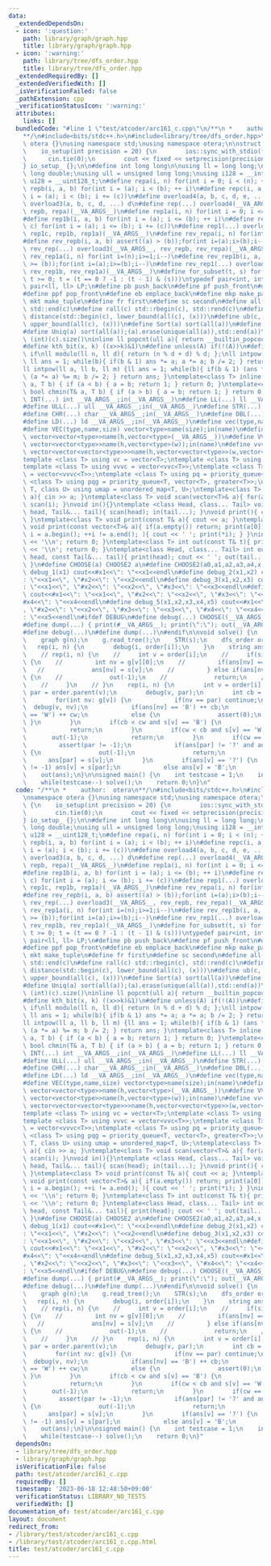 ```yaml
---
data:
  _extendedDependsOn:
  - icon: ':question:'
    path: library/graph/graph.hpp
    title: library/graph/graph.hpp
  - icon: ':warning:'
    path: library/tree/dfs_order.hpp
    title: library/tree/dfs_order.hpp
  _extendedRequiredBy: []
  _extendedVerifiedWith: []
  _isVerificationFailed: false
  _pathExtension: cpp
  _verificationStatusIcon: ':warning:'
  attributes:
    links: []
  bundledCode: "#line 1 \"test/atcoder/arc161_c.cpp\"\n/**\n *    author:  otera\n\
    **/\n#include<bits/stdc++.h>\n#include<library/tree/dfs_order.hpp>\n\nnamespace\
    \ otera {}\nusing namespace std;\nusing namespace otera;\n\nstruct io_setup {\n\
    \    io_setup(int precision = 20) {\n        ios::sync_with_stdio(false);\n  \
    \      cin.tie(0);\n        cout << fixed << setprecision(precision);\n    }\n\
    } io_setup_ {};\n\n#define int long long\n\nusing ll = long long;\nusing ld =\
    \ long double;\nusing ull = unsigned long long;\nusing i128 = __int128_t;\nusing\
    \ u128 = __uint128_t;\n#define repa(i, n) for(int i = 0; i < (n); ++ i)\n#define\
    \ repb(i, a, b) for(int i = (a); i < (b); ++ i)\n#define repc(i, a, b, c) for(int\
    \ i = (a); i < (b); i += (c))\n#define overload4(a, b, c, d, e, ...) e\n#define\
    \ overload3(a, b, c, d, ...) d\n#define rep(...) overload4(__VA_ARGS__, repc,\
    \ repb, repa)(__VA_ARGS__)\n#define rep1a(i, n) for(int i = 0; i <= (n); ++ i)\n\
    #define rep1b(i, a, b) for(int i = (a); i <= (b); ++ i)\n#define rep1c(i, a, b,\
    \ c) for(int i = (a); i <= (b); i += (c))\n#define rep1(...) overload4(__VA_ARGS__,\
    \ rep1c, rep1b, rep1a)(__VA_ARGS__)\n#define rev_repa(i, n) for(int i=(n)-1;i>=0;i--)\n\
    #define rev_repb(i, a, b) assert((a) > (b));for(int i=(a);i>(b);i--)\n#define\
    \ rev_rep(...) overload3(__VA_ARGS__, rev_repb, rev_repa)(__VA_ARGS__)\n#define\
    \ rev_rep1a(i, n) for(int i=(n);i>=1;i--)\n#define rev_rep1b(i, a, b) assert((a)\
    \ >= (b));for(int i=(a);i>=(b);i--)\n#define rev_rep1(...) overload3(__VA_ARGS__,\
    \ rev_rep1b, rev_rep1a)(__VA_ARGS__)\n#define for_subset(t, s) for(ll t = (s);\
    \ t >= 0; t = (t == 0 ? -1 : (t - 1) & (s)))\ntypedef pair<int, int> P;\ntypedef\
    \ pair<ll, ll> LP;\n#define pb push_back\n#define pf push_front\n#define ppb pop_back\n\
    #define ppf pop_front\n#define eb emplace_back\n#define mkp make_pair\n#define\
    \ mkt make_tuple\n#define fr first\n#define sc second\n#define all(c) std::begin(c),\
    \ std::end(c)\n#define rall(c) std::rbegin(c), std::rend(c)\n#define lb(c, x)\
    \ distance(std::begin(c), lower_bound(all(c), (x)))\n#define ub(c, x) distance(std::begin(c),\
    \ upper_bound(all(c), (x)))\n#define Sort(a) sort(all(a))\n#define Rev(a) reverse(all(a))\n\
    #define Uniq(a) sort(all(a));(a).erase(unique(all(a)),std::end(a))\n#define si(c)\
    \ (int)(c).size()\ninline ll popcnt(ull a){ return __builtin_popcountll(a); }\n\
    #define kth_bit(x, k) ((x>>k)&1)\n#define unless(A) if(!(A))\n#define elif else\
    \ if\nll modulo(ll n, ll d){ return (n % d + d) % d; };\nll intpow(ll a, ll b){\
    \ ll ans = 1; while(b){ if(b & 1) ans *= a; a *= a; b /= 2; } return ans; }\n\
    ll intpow(ll a, ll b, ll m) {ll ans = 1; while(b){ if(b & 1) (ans *= a) %= m;\
    \ (a *= a) %= m; b /= 2; } return ans; }\ntemplate<class T> inline bool chmax(T&\
    \ a, T b) { if (a < b) { a = b; return 1; } return 0; }\ntemplate<class T> inline\
    \ bool chmin(T& a, T b) { if (a > b) { a = b; return 1; } return 0; }\n#define\
    \ INT(...) int __VA_ARGS__;in(__VA_ARGS__)\n#define LL(...) ll __VA_ARGS__;in(__VA_ARGS__)\n\
    #define ULL(...) ull __VA_ARGS__;in(__VA_ARGS__)\n#define STR(...) string __VA_ARGS__;in(__VA_ARGS__)\n\
    #define CHR(...) char __VA_ARGS__;in(__VA_ARGS__)\n#define DBL(...) double __VA_ARGS__;in(__VA_ARGS__)\n\
    #define LD(...) ld __VA_ARGS__;in(__VA_ARGS__)\n#define vec(type,name,...) vector<type>name(__VA_ARGS__)\n\
    #define VEC(type,name,size) vector<type>name(size);in(name)\n#define vv(type,name,h,...)\
    \ vector<vector<type>>name(h,vector<type>(__VA_ARGS__))\n#define VV(type,name,h,w)\
    \ vector<vector<type>>name(h,vector<type>(w));in(name)\n#define vvv(type,name,h,w,...)\
    \ vector<vector<vector<type>>>name(h,vector<vector<type>>(w,vector<type>(__VA_ARGS__)))\n\
    template <class T> using vc = vector<T>;\ntemplate <class T> using vvc = vector<vc<T>>;\n\
    template <class T> using vvvc = vector<vvc<T>>;\ntemplate <class T> using vvvvc\
    \ = vector<vvvc<T>>;\ntemplate <class T> using pq = priority_queue<T>;\ntemplate\
    \ <class T> using pqg = priority_queue<T, vector<T>, greater<T>>;\ntemplate <class\
    \ T, class U> using umap = unordered_map<T, U>;\ntemplate<class T> void scan(T&\
    \ a){ cin >> a; }\ntemplate<class T> void scan(vector<T>& a){ for(auto&& i : a)\
    \ scan(i); }\nvoid in(){}\ntemplate <class Head, class... Tail> void in(Head&\
    \ head, Tail&... tail){ scan(head); in(tail...); }\nvoid print(){ cout << ' ';\
    \ }\ntemplate<class T> void print(const T& a){ cout << a; }\ntemplate<class T>\
    \ void print(const vector<T>& a){ if(a.empty()) return; print(a[0]); for(auto\
    \ i = a.begin(); ++i != a.end(); ){ cout << ' '; print(*i); } }\nint out(){ cout\
    \ << '\\n'; return 0; }\ntemplate<class T> int out(const T& t){ print(t); cout\
    \ << '\\n'; return 0; }\ntemplate<class Head, class... Tail> int out(const Head&\
    \ head, const Tail&... tail){ print(head); cout << ' '; out(tail...); return 0;\
    \ }\n#define CHOOSE(a) CHOOSE2 a\n#define CHOOSE2(a0,a1,a2,a3,a4,x,...) x\n#define\
    \ debug_1(x1) cout<<#x1<<\": \"<<x1<<endl\n#define debug_2(x1,x2) cout<<#x1<<\"\
    : \"<<x1<<\", \"#x2<<\": \"<<x2<<endl\n#define debug_3(x1,x2,x3) cout<<#x1<<\"\
    : \"<<x1<<\", \"#x2<<\": \"<<x2<<\", \"#x3<<\": \"<<x3<<endl\n#define debug_4(x1,x2,x3,x4)\
    \ cout<<#x1<<\": \"<<x1<<\", \"#x2<<\": \"<<x2<<\", \"#x3<<\": \"<<x3<<\", \"\
    #x4<<\": \"<<x4<<endl\n#define debug_5(x1,x2,x3,x4,x5) cout<<#x1<<\": \"<<x1<<\"\
    , \"#x2<<\": \"<<x2<<\", \"#x3<<\": \"<<x3<<\", \"#x4<<\": \"<<x4<<\", \"#x5<<\"\
    : \"<<x5<<endl\n#ifdef DEBUG\n#define debug(...) CHOOSE((__VA_ARGS__,debug_5,debug_4,debug_3,debug_2,debug_1,~))(__VA_ARGS__)\n\
    #define dump(...) { print(#__VA_ARGS__); print(\":\"); out(__VA_ARGS__); }\n#else\n\
    #define debug(...)\n#define dump(...)\n#endif\n\nvoid solve() {\n    INT(n);\n\
    \    graph g(n);\n    g.read_tree();\n    STR(s);\n    dfs_order order(g);\n \
    \   rep(i, n) {\n        debug(i, order[i]);\n    }\n    string ans(n, '?');\n\
    \    // rep(i, n) {\n    //     int v = order[i];\n    //     if(si(g[v]) == 1)\
    \ {\n    //         int nv = g[v][0];\n    //         if(ans[nv] == '?') {\n \
    \   //             ans[nv] = s[v];\n    //         } else if(ans[nv] != s[v])\
    \ {\n    //             out(-1);\n    //             return;\n    //         }\n\
    \    //     }\n    // }\n    rep(i, n) {\n        int v = order[i];\n        int\
    \ par = order.parent(v);\n        debug(v, par);\n        int cb = 0, cw = 0;\n\
    \        for(int nv: g[v]) {\n            if(nv == par) continue;\n          \
    \  debug(v, nv);\n            if(ans[nv] == 'B') ++ cb;\n            else if(ans[nv]\
    \ == 'W') ++ cw;\n            else {\n                assert(0);\n           \
    \ }\n        }\n        if(cb < cw and s[v] == 'B') {\n            out(-1);\n\
    \            return;\n        }\n        if(cw < cb and s[v] == 'W') {\n     \
    \       out(-1);\n            return;\n        }\n        if(cw == cb) {\n   \
    \         assert(par != -1);\n            if(ans[par] != '?' and ans[par] != s[v])\
    \ {\n                out(-1);\n                return;\n            }\n      \
    \      ans[par] = s[v];\n        }\n        if(ans[v] == '?') {\n            if(par\
    \ != -1) ans[v] = s[par];\n            else ans[v] = 'B';\n        }\n    }\n\
    \    out(ans);\n}\n\nsigned main() {\n    int testcase = 1;\n    in(testcase);\n\
    \    while(testcase--) solve();\n    return 0;\n}\n"
  code: "/**\n *    author:  otera\n**/\n#include<bits/stdc++.h>\n#include<library/tree/dfs_order.hpp>\n\
    \nnamespace otera {}\nusing namespace std;\nusing namespace otera;\n\nstruct io_setup\
    \ {\n    io_setup(int precision = 20) {\n        ios::sync_with_stdio(false);\n\
    \        cin.tie(0);\n        cout << fixed << setprecision(precision);\n    }\n\
    } io_setup_ {};\n\n#define int long long\n\nusing ll = long long;\nusing ld =\
    \ long double;\nusing ull = unsigned long long;\nusing i128 = __int128_t;\nusing\
    \ u128 = __uint128_t;\n#define repa(i, n) for(int i = 0; i < (n); ++ i)\n#define\
    \ repb(i, a, b) for(int i = (a); i < (b); ++ i)\n#define repc(i, a, b, c) for(int\
    \ i = (a); i < (b); i += (c))\n#define overload4(a, b, c, d, e, ...) e\n#define\
    \ overload3(a, b, c, d, ...) d\n#define rep(...) overload4(__VA_ARGS__, repc,\
    \ repb, repa)(__VA_ARGS__)\n#define rep1a(i, n) for(int i = 0; i <= (n); ++ i)\n\
    #define rep1b(i, a, b) for(int i = (a); i <= (b); ++ i)\n#define rep1c(i, a, b,\
    \ c) for(int i = (a); i <= (b); i += (c))\n#define rep1(...) overload4(__VA_ARGS__,\
    \ rep1c, rep1b, rep1a)(__VA_ARGS__)\n#define rev_repa(i, n) for(int i=(n)-1;i>=0;i--)\n\
    #define rev_repb(i, a, b) assert((a) > (b));for(int i=(a);i>(b);i--)\n#define\
    \ rev_rep(...) overload3(__VA_ARGS__, rev_repb, rev_repa)(__VA_ARGS__)\n#define\
    \ rev_rep1a(i, n) for(int i=(n);i>=1;i--)\n#define rev_rep1b(i, a, b) assert((a)\
    \ >= (b));for(int i=(a);i>=(b);i--)\n#define rev_rep1(...) overload3(__VA_ARGS__,\
    \ rev_rep1b, rev_rep1a)(__VA_ARGS__)\n#define for_subset(t, s) for(ll t = (s);\
    \ t >= 0; t = (t == 0 ? -1 : (t - 1) & (s)))\ntypedef pair<int, int> P;\ntypedef\
    \ pair<ll, ll> LP;\n#define pb push_back\n#define pf push_front\n#define ppb pop_back\n\
    #define ppf pop_front\n#define eb emplace_back\n#define mkp make_pair\n#define\
    \ mkt make_tuple\n#define fr first\n#define sc second\n#define all(c) std::begin(c),\
    \ std::end(c)\n#define rall(c) std::rbegin(c), std::rend(c)\n#define lb(c, x)\
    \ distance(std::begin(c), lower_bound(all(c), (x)))\n#define ub(c, x) distance(std::begin(c),\
    \ upper_bound(all(c), (x)))\n#define Sort(a) sort(all(a))\n#define Rev(a) reverse(all(a))\n\
    #define Uniq(a) sort(all(a));(a).erase(unique(all(a)),std::end(a))\n#define si(c)\
    \ (int)(c).size()\ninline ll popcnt(ull a){ return __builtin_popcountll(a); }\n\
    #define kth_bit(x, k) ((x>>k)&1)\n#define unless(A) if(!(A))\n#define elif else\
    \ if\nll modulo(ll n, ll d){ return (n % d + d) % d; };\nll intpow(ll a, ll b){\
    \ ll ans = 1; while(b){ if(b & 1) ans *= a; a *= a; b /= 2; } return ans; }\n\
    ll intpow(ll a, ll b, ll m) {ll ans = 1; while(b){ if(b & 1) (ans *= a) %= m;\
    \ (a *= a) %= m; b /= 2; } return ans; }\ntemplate<class T> inline bool chmax(T&\
    \ a, T b) { if (a < b) { a = b; return 1; } return 0; }\ntemplate<class T> inline\
    \ bool chmin(T& a, T b) { if (a > b) { a = b; return 1; } return 0; }\n#define\
    \ INT(...) int __VA_ARGS__;in(__VA_ARGS__)\n#define LL(...) ll __VA_ARGS__;in(__VA_ARGS__)\n\
    #define ULL(...) ull __VA_ARGS__;in(__VA_ARGS__)\n#define STR(...) string __VA_ARGS__;in(__VA_ARGS__)\n\
    #define CHR(...) char __VA_ARGS__;in(__VA_ARGS__)\n#define DBL(...) double __VA_ARGS__;in(__VA_ARGS__)\n\
    #define LD(...) ld __VA_ARGS__;in(__VA_ARGS__)\n#define vec(type,name,...) vector<type>name(__VA_ARGS__)\n\
    #define VEC(type,name,size) vector<type>name(size);in(name)\n#define vv(type,name,h,...)\
    \ vector<vector<type>>name(h,vector<type>(__VA_ARGS__))\n#define VV(type,name,h,w)\
    \ vector<vector<type>>name(h,vector<type>(w));in(name)\n#define vvv(type,name,h,w,...)\
    \ vector<vector<vector<type>>>name(h,vector<vector<type>>(w,vector<type>(__VA_ARGS__)))\n\
    template <class T> using vc = vector<T>;\ntemplate <class T> using vvc = vector<vc<T>>;\n\
    template <class T> using vvvc = vector<vvc<T>>;\ntemplate <class T> using vvvvc\
    \ = vector<vvvc<T>>;\ntemplate <class T> using pq = priority_queue<T>;\ntemplate\
    \ <class T> using pqg = priority_queue<T, vector<T>, greater<T>>;\ntemplate <class\
    \ T, class U> using umap = unordered_map<T, U>;\ntemplate<class T> void scan(T&\
    \ a){ cin >> a; }\ntemplate<class T> void scan(vector<T>& a){ for(auto&& i : a)\
    \ scan(i); }\nvoid in(){}\ntemplate <class Head, class... Tail> void in(Head&\
    \ head, Tail&... tail){ scan(head); in(tail...); }\nvoid print(){ cout << ' ';\
    \ }\ntemplate<class T> void print(const T& a){ cout << a; }\ntemplate<class T>\
    \ void print(const vector<T>& a){ if(a.empty()) return; print(a[0]); for(auto\
    \ i = a.begin(); ++i != a.end(); ){ cout << ' '; print(*i); } }\nint out(){ cout\
    \ << '\\n'; return 0; }\ntemplate<class T> int out(const T& t){ print(t); cout\
    \ << '\\n'; return 0; }\ntemplate<class Head, class... Tail> int out(const Head&\
    \ head, const Tail&... tail){ print(head); cout << ' '; out(tail...); return 0;\
    \ }\n#define CHOOSE(a) CHOOSE2 a\n#define CHOOSE2(a0,a1,a2,a3,a4,x,...) x\n#define\
    \ debug_1(x1) cout<<#x1<<\": \"<<x1<<endl\n#define debug_2(x1,x2) cout<<#x1<<\"\
    : \"<<x1<<\", \"#x2<<\": \"<<x2<<endl\n#define debug_3(x1,x2,x3) cout<<#x1<<\"\
    : \"<<x1<<\", \"#x2<<\": \"<<x2<<\", \"#x3<<\": \"<<x3<<endl\n#define debug_4(x1,x2,x3,x4)\
    \ cout<<#x1<<\": \"<<x1<<\", \"#x2<<\": \"<<x2<<\", \"#x3<<\": \"<<x3<<\", \"\
    #x4<<\": \"<<x4<<endl\n#define debug_5(x1,x2,x3,x4,x5) cout<<#x1<<\": \"<<x1<<\"\
    , \"#x2<<\": \"<<x2<<\", \"#x3<<\": \"<<x3<<\", \"#x4<<\": \"<<x4<<\", \"#x5<<\"\
    : \"<<x5<<endl\n#ifdef DEBUG\n#define debug(...) CHOOSE((__VA_ARGS__,debug_5,debug_4,debug_3,debug_2,debug_1,~))(__VA_ARGS__)\n\
    #define dump(...) { print(#__VA_ARGS__); print(\":\"); out(__VA_ARGS__); }\n#else\n\
    #define debug(...)\n#define dump(...)\n#endif\n\nvoid solve() {\n    INT(n);\n\
    \    graph g(n);\n    g.read_tree();\n    STR(s);\n    dfs_order order(g);\n \
    \   rep(i, n) {\n        debug(i, order[i]);\n    }\n    string ans(n, '?');\n\
    \    // rep(i, n) {\n    //     int v = order[i];\n    //     if(si(g[v]) == 1)\
    \ {\n    //         int nv = g[v][0];\n    //         if(ans[nv] == '?') {\n \
    \   //             ans[nv] = s[v];\n    //         } else if(ans[nv] != s[v])\
    \ {\n    //             out(-1);\n    //             return;\n    //         }\n\
    \    //     }\n    // }\n    rep(i, n) {\n        int v = order[i];\n        int\
    \ par = order.parent(v);\n        debug(v, par);\n        int cb = 0, cw = 0;\n\
    \        for(int nv: g[v]) {\n            if(nv == par) continue;\n          \
    \  debug(v, nv);\n            if(ans[nv] == 'B') ++ cb;\n            else if(ans[nv]\
    \ == 'W') ++ cw;\n            else {\n                assert(0);\n           \
    \ }\n        }\n        if(cb < cw and s[v] == 'B') {\n            out(-1);\n\
    \            return;\n        }\n        if(cw < cb and s[v] == 'W') {\n     \
    \       out(-1);\n            return;\n        }\n        if(cw == cb) {\n   \
    \         assert(par != -1);\n            if(ans[par] != '?' and ans[par] != s[v])\
    \ {\n                out(-1);\n                return;\n            }\n      \
    \      ans[par] = s[v];\n        }\n        if(ans[v] == '?') {\n            if(par\
    \ != -1) ans[v] = s[par];\n            else ans[v] = 'B';\n        }\n    }\n\
    \    out(ans);\n}\n\nsigned main() {\n    int testcase = 1;\n    in(testcase);\n\
    \    while(testcase--) solve();\n    return 0;\n}"
  dependsOn:
  - library/tree/dfs_order.hpp
  - library/graph/graph.hpp
  isVerificationFile: false
  path: test/atcoder/arc161_c.cpp
  requiredBy: []
  timestamp: '2023-06-18 12:48:50+09:00'
  verificationStatus: LIBRARY_NO_TESTS
  verifiedWith: []
documentation_of: test/atcoder/arc161_c.cpp
layout: document
redirect_from:
- /library/test/atcoder/arc161_c.cpp
- /library/test/atcoder/arc161_c.cpp.html
title: test/atcoder/arc161_c.cpp
---
```

